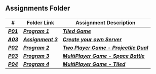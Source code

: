 ##  Assignments Folder

|   #   | Folder Link | Assignment Description |
| :---: | ----------- | ---------------------- |
| ***<a href="https://github.com/kylekgordon/5443-2D-Gordon/tree/main/Assignments/P01">P01</a>*** | ***<a href="https://github.com/kylekgordon/5443-2D-Gordon/tree/main/Assignments/P01"> Program 1 </a>*** | ***<a href="https://github.com/kylekgordon/5443-2D-Gordon/tree/main/Assignments/P01"> Tiled Game</a>*** |
| ***<a href="https://github.com/kylekgordon/5443-2D-Gordon/tree/main/Assignments/A03">A03</a>*** | ***<a href="https://github.com/kylekgordon/5443-2D-Gordon/tree/main/Assignments/A03"> Assignment 3 </a>*** | ***<a href="https://github.com/kylekgordon/5443-2D-Gordon/tree/main/Assignments/A03"> Create your own Server</a>*** |
| ***<a href="https://github.com/kylekgordon/5443-2D-Gordon/tree/main/Assignments/P02">P02</a>*** | ***<a href="https://github.com/kylekgordon/5443-2D-Gordon/tree/main/Assignments/P02"> Program 2 </a>*** | ***<a href="https://github.com/kylekgordon/5443-2D-Gordon/tree/main/Assignments/P02"> Two Player Game  - Projectile Dual</a>*** |
| ***<a href="https://github.com/kylekgordon/5443-2D-Gordon/tree/main/Assignments/P03">P03</a>*** | ***<a href="https://github.com/kylekgordon/5443-2D-Gordon/tree/main/Assignments/P03"> Program 3 </a>*** | ***<a href="https://github.com/kylekgordon/5443-2D-Gordon/tree/main/Assignments/P03"> MultiPlayer Game - Space Battle</a>*** |
| ***<a href="https://github.com/kylekgordon/5443-2D-Gordon/tree/main/Assignments/P04">P04</a>*** | ***<a href="https://github.com/kylekgordon/5443-2D-Gordon/tree/main/Assignments/P04"> Program 4 </a>*** | ***<a href="https://github.com/kylekgordon/5443-2D-Gordon/tree/main/Assignments/P04"> MultiPlayer Game - Tiled</a>*** |
